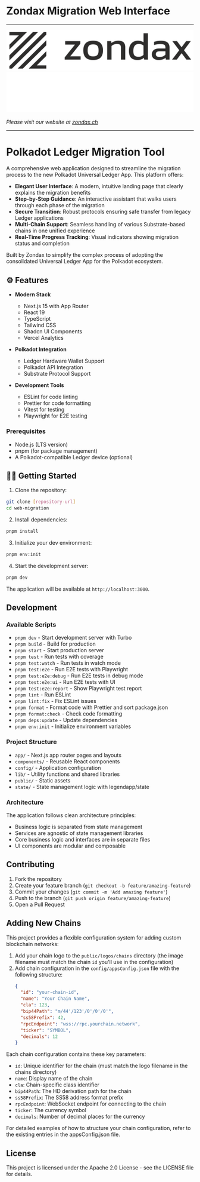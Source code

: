 # Zondax Migration Web Interface

---

![zondax_light](public/assets/zondax_light.png#gh-light-mode-only)
![zondax_dark](public/assets/zondax_dark.png#gh-dark-mode-only)

_Please visit our website at [zondax.ch](https://zondax.ch)_

---

# Polkadot Ledger Migration Tool

A comprehensive web application designed to streamline the migration process to the new Polkadot Universal Ledger App. This platform offers:

- **Elegant User Interface**: A modern, intuitive landing page that clearly explains the migration benefits
- **Step-by-Step Guidance**: An interactive assistant that walks users through each phase of the migration
- **Secure Transition**: Robust protocols ensuring safe transfer from legacy Ledger applications
- **Multi-Chain Support**: Seamless handling of various Substrate-based chains in one unified experience
- **Real-Time Progress Tracking**: Visual indicators showing migration status and completion

Built by Zondax to simplify the complex process of adopting the consolidated Universal Ledger App for the Polkadot ecosystem.

## :gear: Features

- **Modern Stack**

  - Next.js 15 with App Router
  - React 19
  - TypeScript
  - Tailwind CSS
  - Shadcn UI Components
  - Vercel Analytics

- **Polkadot Integration**

  - Ledger Hardware Wallet Support
  - Polkadot API Integration
  - Substrate Protocol Support

- **Development Tools**
  - ESLint for code linting
  - Prettier for code formatting
  - Vitest for testing
  - Playwright for E2E testing

### Prerequisites

- Node.js (LTS version)
- pnpm (for package management)
- A Polkadot-compatible Ledger device (optional)

## 🧑‍💻 Getting Started

1. Clone the repository:

```bash
git clone [repository-url]
cd web-migration
```

2. Install dependencies:

```bash
pnpm install
```

3. Initialize your dev environment:

```bash
pnpm env:init
```

4. Start the development server:

```bash
pnpm dev
```

The application will be available at `http://localhost:3000`.

## Development

### Available Scripts

- `pnpm dev` - Start development server with Turbo
- `pnpm build` - Build for production
- `pnpm start` - Start production server
- `pnpm test` - Run tests with coverage
- `pnpm test:watch` - Run tests in watch mode
- `pnpm test:e2e` - Run E2E tests with Playwright
- `pnpm test:e2e:debug` - Run E2E tests in debug mode
- `pnpm test:e2e:ui` - Run E2E tests with UI
- `pnpm test:e2e:report` - Show Playwright test report
- `pnpm lint` - Run ESLint
- `pnpm lint:fix` - Fix ESLint issues
- `pnpm format` - Format code with Prettier and sort package.json
- `pnpm format:check` - Check code formatting
- `pnpm deps:update` - Update dependencies
- `pnpm env:init` - Initialize environment variables

### Project Structure

- `app/` - Next.js app router pages and layouts
- `components/` - Reusable React components
- `config/` - Application configuration
- `lib/` - Utility functions and shared libraries
- `public/` - Static assets
- `state/` - State management logic with legendapp/state

### Architecture

The application follows clean architecture principles:

- Business logic is separated from state management
- Services are agnostic of state management libraries
- Core business logic and interfaces are in separate files
- UI components are modular and composable

## Contributing

1. Fork the repository
2. Create your feature branch (`git checkout -b feature/amazing-feature`)
3. Commit your changes (`git commit -m 'Add amazing feature'`)
4. Push to the branch (`git push origin feature/amazing-feature`)
5. Open a Pull Request

## Adding New Chains

This project provides a flexible configuration system for adding custom blockchain networks:

1. Add your chain logo to the `public/logos/chains` directory (the image filename must match the chain `id` you'll use in the configuration)
2. Add chain configuration in the `config/appsConfig.json` file with the following structure:
   ```json
   {
     "id": "your-chain-id",
     "name": "Your Chain Name",
     "cla": 123,
     "bip44Path": "m/44'/123'/0'/0'/0'",
     "ss58Prefix": 42,
     "rpcEndpoint": "wss://rpc.yourchain.network",
     "ticker": "SYMBOL",
     "decimals": 12
   }
   ```

Each chain configuration contains these key parameters:

- `id`: Unique identifier for the chain (must match the logo filename in the chains directory)
- `name`: Display name of the chain
- `cla`: Chain-specific class identifier
- `bip44Path`: The HD derivation path for the chain
- `ss58Prefix`: The SS58 address format prefix
- `rpcEndpoint`: WebSocket endpoint for connecting to the chain
- `ticker`: The currency symbol
- `decimals`: Number of decimal places for the currency

For detailed examples of how to structure your chain configuration, refer to the existing entries in the appsConfig.json file.

## License

This project is licensed under the Apache 2.0 License - see the LICENSE file for details.
